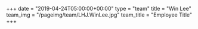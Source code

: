 +++
date = "2019-04-24T05:00:00+00:00"
type = "team"
title = "Win Lee"
team_img = "/pageimg/team/LHJ.WinLee.jpg"
team_title = "Employee Title"
+++
